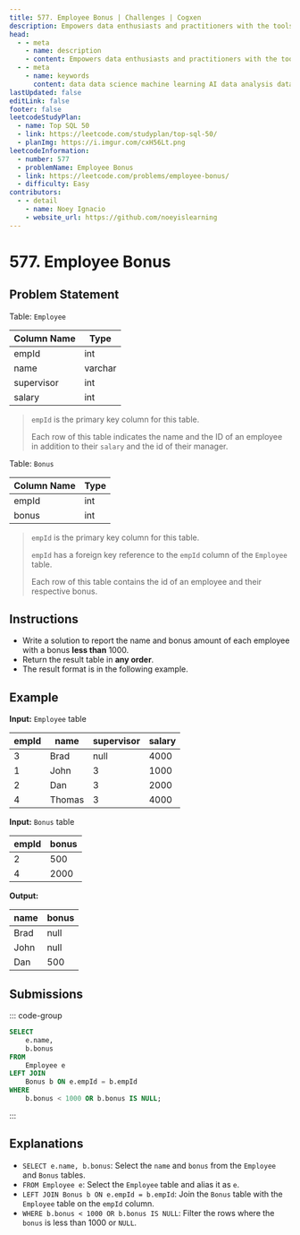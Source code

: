 ```yaml
---
title: 577. Employee Bonus | Challenges | Cogxen
description: Empowers data enthusiasts and practitioners with the tools and knowledge to unlock the potential of data.
head:
  - - meta
    - name: description
    - content: Empowers data enthusiasts and practitioners with the tools and knowledge to unlock the potential of data.
  - - meta
    - name: keywords
      content: data data science machine learning AI data analysis data-driven data enthusiasts data practitioners
lastUpdated: false
editLink: false
footer: false
leetcodeStudyPlan:
  - name: Top SQL 50
  - link: https://leetcode.com/studyplan/top-sql-50/
  - planImg: https://i.imgur.com/cxH56Lt.png
leetcodeInformation:
  - number: 577
  - problemName: Employee Bonus
  - link: https://leetcode.com/problems/employee-bonus/
  - difficulty: Easy
contributors:
  - - detail
    - name: Noey Ignacio
    - website_url: https://github.com/noeyislearning
---
```


# 577. Employee Bonus

## Problem Statement

Table: `Employee`

<ScrollableTableContainer>

| Column Name | Type    |
| ----------- | ------- |
| empId       | int     |
| name        | varchar |
| supervisor  | int     |
| salary      | int     |

</ScrollableTableContainer>

> `empId` is the primary key column for this table.
>
> Each row of this table indicates the name and the ID of an employee in addition to their `salary` and the id of their manager.

Table: `Bonus`

<ScrollableTableContainer>

| Column Name | Type |
| ----------- | ---- |
| empId       | int  |
| bonus       | int  |

</ScrollableTableContainer>

> `empId` is the primary key column for this table.
>
> `empId` has a foreign key reference to the `empId` column of the `Employee` table.
>
> Each row of this table contains the id of an employee and their respective bonus.

## Instructions

- Write a solution to report the name and bonus amount of each employee with a bonus **less than** $1000$.
- Return the result table in **any order**.
- The result format is in the following example.

## Example

**Input:** `Employee` table

<ScrollableTableContainer>

| empId | name   | supervisor | salary |
| ----- | ------ | ---------- | ------ |
| 3     | Brad   | null       | 4000   |
| 1     | John   | 3          | 1000   |
| 2     | Dan    | 3          | 2000   |
| 4     | Thomas | 3          | 4000   |

</ScrollableTableContainer>

**Input:** `Bonus` table

<ScrollableTableContainer>

| empId | bonus |
| ----- | ----- |
| 2     | 500   |
| 4     | 2000  |

</ScrollableTableContainer>

**Output:**

<ScrollableTableContainer>

| name | bonus |
| ---- | ----- |
| Brad | null  |
| John | null  |
| Dan  | 500   |

</ScrollableTableContainer>

## Submissions

::: code-group

```sql [PostgreSQL] :line-numbers
SELECT
    e.name,
    b.bonus
FROM
    Employee e
LEFT JOIN
    Bonus b ON e.empId = b.empId
WHERE
    b.bonus < 1000 OR b.bonus IS NULL;
```

:::

## Explanations

<CustomAccordion title="PostgreSQL" submitted_by="@noeyislearning" submit_website_url="https://github.com/noeyislearning" :collapsed=false>

- `SELECT e.name, b.bonus`: Select the `name` and `bonus` from the `Employee` and `Bonus` tables.
- `FROM Employee e`: Select the `Employee` table and alias it as `e`.
- `LEFT JOIN Bonus b ON e.empId = b.empId`: Join the `Bonus` table with the `Employee` table on the `empId` column.
- `WHERE b.bonus < 1000 OR b.bonus IS NULL`: Filter the rows where the `bonus` is less than $1000$ or `NULL`.

</CustomAccordion>
